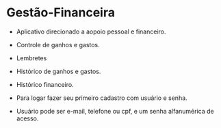 # Gestão-Financeira
* Aplicativo direcionado a aopoio pessoal e financeiro.
* Controle de ganhos e gastos.
* Lembretes
* Histórico de ganhos e gastos.
* Histórico financeiro.

* Para logar fazer seu primeiro cadastro com usuário e senha.
* Usuário pode ser e-mail, telefone ou cpf, e um senha alfanumérica de acesso.
